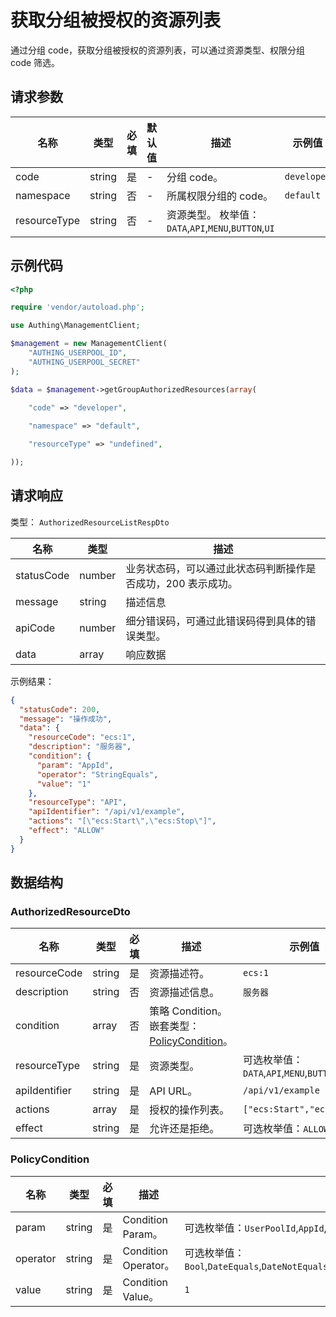 # 获取分组被授权的资源列表

<!--
  警告⚠️：
  不要直接修改该文档，
  https://github.com/Authing/authing-docs-factory
  使用该项目进行生成
-->

<LastUpdated />

通过分组 code，获取分组被授权的资源列表，可以通过资源类型、权限分组 code 筛选。

## 请求参数

| 名称 | 类型 | 必填 | 默认值 | 描述 | 示例值 |
| ---- | ---- | ---- | ---- | ---- | ---- |
| code | string  | 是 | - | 分组 code。  | `developer` |
| namespace | string  | 否 | - | 所属权限分组的 code。  | `default` |
| resourceType | string  | 否 | - | 资源类型。 枚举值：`DATA`,`API`,`MENU`,`BUTTON`,`UI` |  |


## 示例代码

```php
<?php

require 'vendor/autoload.php';

use Authing\ManagementClient;

$management = new ManagementClient(
    "AUTHING_USERPOOL_ID",
    "AUTHING_USERPOOL_SECRET"
);

$data = $management->getGroupAuthorizedResources(array(
  
    "code" => "developer",

    "namespace" => "default",

    "resourceType" => "undefined",

));
```


## 请求响应

类型： `AuthorizedResourceListRespDto`

| 名称 | 类型 | 描述 |
| ---- | ---- | ---- |
| statusCode | number | 业务状态码，可以通过此状态码判断操作是否成功，200 表示成功。 |
| message | string | 描述信息 |
| apiCode | number | 细分错误码，可通过此错误码得到具体的错误类型。 |
| data | array | 响应数据 |



示例结果：

```json
{
  "statusCode": 200,
  "message": "操作成功",
  "data": {
    "resourceCode": "ecs:1",
    "description": "服务器",
    "condition": {
      "param": "AppId",
      "operator": "StringEquals",
      "value": "1"
    },
    "resourceType": "API",
    "apiIdentifier": "/api/v1/example",
    "actions": "[\"ecs:Start\",\"ecs:Stop\"]",
    "effect": "ALLOW"
  }
}
```

## 数据结构


### <a id="AuthorizedResourceDto"></a> AuthorizedResourceDto

| 名称 | 类型 | 必填 | 描述 | 示例值 |
| ---- |  ---- | ---- | ---- | ---- |
| resourceCode | string | 是 | 资源描述符。  |  `ecs:1` |
| description | string | 否 | 资源描述信息。  |  `服务器` |
| condition | array | 否 | 策略 Condition。嵌套类型：<a href="#PolicyCondition">PolicyCondition</a>。  |  |
| resourceType | string | 是 | 资源类型。  | 可选枚举值：`DATA`,`API`,`MENU`,`BUTTON`,`UI` |
| apiIdentifier | string | 是 | API URL。  |  `/api/v1/example` |
| actions | array | 是 | 授权的操作列表。  |  `["ecs:Start","ecs:Stop"]` |
| effect | string | 是 | 允许还是拒绝。  | 可选枚举值：`ALLOW`,`DENY` |


### <a id="PolicyCondition"></a> PolicyCondition

| 名称 | 类型 | 必填 | 描述 | 示例值 |
| ---- |  ---- | ---- | ---- | ---- |
| param | string | 是 | Condition Param。  | 可选枚举值：`UserPoolId`,`AppId`,`RequestFrom`,`UserId`,`UserArn`,`CurrentTime`,`EpochTime`,`SourceIp`,`User`,`MultiFactorAuthPresent`,`MultiFactorAuthAge`,`UserAgent`,`Referer`,`Device`,`OS`,`Country`,`Province`,`City`,`DeviceChanged`,`DeviceUntrusted`,`ProxyUntrusted`,`LoggedInApps`,`Namespace` |
| operator | string | 是 | Condition Operator。  | 可选枚举值：`Bool`,`DateEquals`,`DateNotEquals`,`DateLessThan`,`DateLessThanEquals`,`DateGreaterThan`,`DateGreaterThanEquals`,`IpAddress`,`NotIpAddress`,`NumericEquals`,`NumericNotEquals`,`NumericLessThan`,`NumericLessThanEquals`,`NumericGreaterThan`,`NumericGreaterThanEquals`,`StringEquals`,`StringNotEquals`,`StringEqualsIgnoreCase`,`StringNotEqualsIgnoreCase`,`StringLike`,`StringNotLike`,`ListContains` |
| value | string | 是 | Condition Value。  |  `1` |


